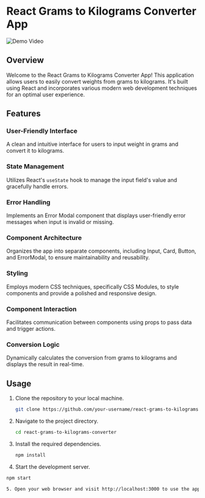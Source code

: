 # React Grams to Kilograms Converter App

![Demo Video]([https://your-video-link-here.com](https://www.linkedin.com/posts/syed-muhammad-huzaifa-39b83b247_react-javascript-webdevelopment-activity-7101092006524821505-0zt6?utm_source=share&utm_medium=member_desktop))

## Overview

Welcome to the React Grams to Kilograms Converter App! This application allows users to easily convert weights from grams to kilograms. It's built using React and incorporates various modern web development techniques for an optimal user experience.

## Features

### User-Friendly Interface
A clean and intuitive interface for users to input weight in grams and convert it to kilograms.

### State Management
Utilizes React's `useState` hook to manage the input field's value and gracefully handle errors.

### Error Handling
Implements an Error Modal component that displays user-friendly error messages when input is invalid or missing.

### Component Architecture
Organizes the app into separate components, including Input, Card, Button, and ErrorModal, to ensure maintainability and reusability.

### Styling
Employs modern CSS techniques, specifically CSS Modules, to style components and provide a polished and responsive design.

### Component Interaction
Facilitates communication between components using props to pass data and trigger actions.

### Conversion Logic
Dynamically calculates the conversion from grams to kilograms and displays the result in real-time.

## Usage

1. Clone the repository to your local machine.

   ```bash
   git clone https://github.com/your-username/react-grams-to-kilograms-converter.git
   
2. Navigate to the project directory.

   ```bash
   cd react-grams-to-kilograms-converter
   
3. Install the required dependencies.

   ```bash 
   npm install
   
4. Start the development server.

  ```bash
  npm start

5. Open your web browser and visit http://localhost:3000 to use the app.

